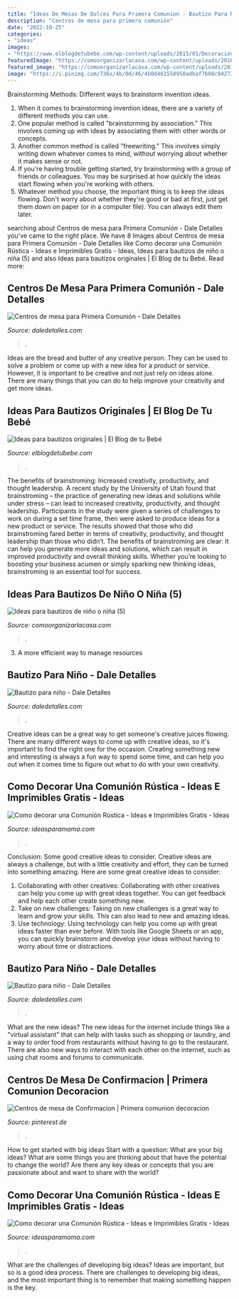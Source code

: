 ```yaml
---
title: "Ideas De Mesas De Dulces Para Primera Comunion - Bautizo Para Niño"
description: "Centros de mesa para primera comunión"
date: "2022-10-25"
categories:
- "ideas"
images:
- "https://www.elblogdetubebe.com/wp-content/uploads/2015/01/Decoración-y-recordatorios.jpg"
featuredImage: "https://comoorganizarlacasa.com/wp-content/uploads/2016/12/Ideas-para-bautizos-de-niño-o-niña-5.jpg"
featured_image: "https://comoorganizarlacasa.com/wp-content/uploads/2016/12/Ideas-para-bautizos-de-niño-o-niña-5.jpg"
image: "https://i.pinimg.com/736x/4b/0d/46/4b0d461558958adbaf7b08c0427371ee.jpg"
---
```



Brainstorming Methods: Different ways to brainstorm invention ideas.
1. When it comes to brainstorming invention ideas, there are a variety of different methods you can use.
2. One popular method is called "brainstorming by association." This involves coming up with ideas by associating them with other words or concepts.
3. Another common method is called "freewriting." This involves simply writing down whatever comes to mind, without worrying about whether it makes sense or not.
4. If you're having trouble getting started, try brainstorming with a group of friends or colleagues. You may be surprised at how quickly the ideas start flowing when you're working with others.
5. Whatever method you choose, the important thing is to keep the ideas flowing. Don't worry about whether they're good or bad at first, just get them down on paper (or in a computer file). You can always edit them later.

	

		
searching about Centros de mesa para Primera Comunión - Dale Detalles you've came to the right place. We have 8 Images about Centros de mesa para Primera Comunión - Dale Detalles like Como decorar una Comunión Rústica - Ideas e Imprimibles Gratis - Ideas, Ideas para bautizos de niño o niña (5) and also Ideas para bautizos originales | El Blog de tu Bebé. Read more:
		
    
## Centros De Mesa Para Primera Comunión - Dale Detalles

<img loading=lazy src="https://i1.wp.com/www.daledetalles.com/wp-content/uploads/2016/03/centro-de-mesa-primera-comunion3.jpg" onerror="this.onerror=null;this.src='https://tse2.mm.bing.net/th?id=OIP.zHzjrlgCy0x4IxRqr_RV0gHaJ4&amp;pid=15.1';" alt="Centros de mesa para Primera Comunión - Dale Detalles">

_Source: daledetalles.com_

>. 

	

Ideas are the bread and butter of any creative person. They can be used to solve a problem or come up with a new idea for a product or service. However, it is important to be creative and not just rely on ideas alone. There are many things that you can do to help improve your creativity and get more ideas.

    
## Ideas Para Bautizos Originales | El Blog De Tu Bebé

<img loading=lazy src="https://www.elblogdetubebe.com/wp-content/uploads/2015/01/Decoración-y-recordatorios.jpg" onerror="this.onerror=null;this.src='https://tse1.mm.bing.net/th?id=OIP.NzKI6iK6yjqUrxFKRtyg9gHaLH&amp;pid=15.1';" alt="Ideas para bautizos originales | El Blog de tu Bebé">

_Source: elblogdetubebe.com_

>. 

	

The benefits of brainstroming: Increased creativity, productivity, and thought leadership.
A recent study by the University of Utah found that brainstroming – the practice of generating new ideas and solutions while under stress – can lead to increased creativity, productivity, and thought leadership. Participants in the study were given a series of challenges to work on during a set time frame, then were asked to produce ideas for a new product or service. The results showed that those who did brainstroming fared better in terms of creativity, productivity, and thought leadership than those who didn’t.
The benefits of brainstroming are clear: It can help you generate more ideas and solutions, which can result in improved productivity and overall thinking skills. Whether you’re looking to boosting your business acumen or simply sparking new thinking ideas, brainstroming is an essential tool for success.

    
## Ideas Para Bautizos De Niño O Niña (5)

<img loading=lazy src="https://comoorganizarlacasa.com/wp-content/uploads/2016/12/Ideas-para-bautizos-de-niño-o-niña-5.jpg" onerror="this.onerror=null;this.src='https://tse3.mm.bing.net/th?id=OIP.c4-xX2fDJ4sq-moHs-KTaAHaHa&amp;pid=15.1';" alt="Ideas para bautizos de niño o niña (5)">

_Source: comoorganizarlacasa.com_

>. 

	

3. A more efficient way to manage resources

    
## Bautizo Para Niño - Dale Detalles

<img loading=lazy src="https://i0.wp.com/www.daledetalles.com/wp-content/uploads/2016/02/14-4.jpg" onerror="this.onerror=null;this.src='https://tse2.mm.bing.net/th?id=OIP.PH5KD149gIEHDOEy5GB_fQHaE5&amp;pid=15.1';" alt="Bautizo para niño - Dale Detalles">

_Source: daledetalles.com_

>. 

	

Creative ideas can be a great way to get someone's creative juices flowing. There are many different ways to come up with creative ideas, so it's important to find the right one for the occasion. Creating something new and interesting is always a fun way to spend some time, and can help you out when it comes time to figure out what to do with your own creativity.

    
## Como Decorar Una Comunión Rústica - Ideas E Imprimibles Gratis - Ideas

<img loading=lazy src="https://www.ideasparamama.com/wp-content/uploads/2017/02/1454a21be6dec33dccafd706ec0149e4.jpg" onerror="this.onerror=null;this.src='https://tse3.mm.bing.net/th?id=OIP.yEJ1Efl904zGswqKdMmngAHaLH&amp;pid=15.1';" alt="Como decorar una Comunión Rústica - Ideas e Imprimibles Gratis - Ideas">

_Source: ideasparamama.com_

>. 

	

Conclusion: Some good creative ideas to consider.
Creative ideas are always a challenge, but with a little creativity and effort, they can be turned into something amazing. Here are some great creative ideas to consider: 
1. Collaborating with other creatives: Collaborating with other creatives can help you come up with great ideas together. You can get feedback and help each other create something new. 
2. Take on new challenges: Taking on new challenges is a great way to learn and grow your skills. This can also lead to new and amazing ideas. 
3. Use technology: Using technology can help you come up with great ideas faster than ever before. With tools like Google Sheets or an app, you can quickly brainstorm and develop your ideas without having to worry about time or distractions.

    
## Bautizo Para Niño - Dale Detalles

<img loading=lazy src="https://i0.wp.com/www.daledetalles.com/wp-content/uploads/2016/02/16-4.jpg" onerror="this.onerror=null;this.src='https://tse1.mm.bing.net/th?id=OIP.IK1OIQMF5yo212Mn8Fd6lAHaFe&amp;pid=15.1';" alt="Bautizo para niño - Dale Detalles">

_Source: daledetalles.com_

>. 

	

What are the new ideas?
The new ideas for the internet include things like a "virtual assistant" that can help with tasks such as shopping or laundry, and a way to order food from restaurants without having to go to the restaurant. There are also new ways to interact with each other on the internet, such as using chat rooms and forums to communicate.

    
## Centros De Mesa De Confirmacion | Primera Comunion Decoracion

<img loading=lazy src="https://i.pinimg.com/736x/4b/0d/46/4b0d461558958adbaf7b08c0427371ee.jpg" onerror="this.onerror=null;this.src='https://tse3.mm.bing.net/th?id=OIP.Mq2mrZvohb8TquG0gfHrpgHaNK&amp;pid=15.1';" alt="Centros de mesa de Confirmacion | Primera comunion decoracion">

_Source: pinterest.de_

>. 

	

How to get started with big ideas
Start with a question: What are your big ideas? 
What are some things you are thinking about that have the potential to change the world? Are there any key ideas or concepts that you are passionate about and want to share with the world?

    
## Como Decorar Una Comunión Rústica - Ideas E Imprimibles Gratis - Ideas

<img loading=lazy src="https://www.ideasparamama.com/wp-content/uploads/2017/02/mesadulce2.jpg" onerror="this.onerror=null;this.src='https://tse1.mm.bing.net/th?id=OIP.Hpzs8xW3fIMhzIgzC5HZJQHaKV&amp;pid=15.1';" alt="Como decorar una Comunión Rústica - Ideas e Imprimibles Gratis - Ideas">

_Source: ideasparamama.com_

>. 

	

What are the challenges of developing big ideas?
Ideas are important, but so is a good idea process. There are challenges to developing big ideas, and the most important thing is to remember that making something happen is the key.

